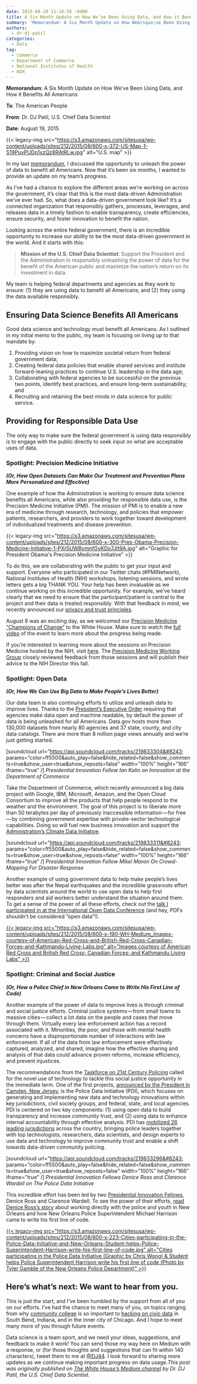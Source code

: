 ```yaml
---
date: 2015-08-20 11:10:58 -0400
title: A Six Month Update on How We’ve Been Using Data, and How it Benefits All Americans
summary: 'Memorandum: A Six Month Update on How We&rsquo;ve Been Using Data, and How it Benefits All Americans To: The American People From: Dr. DJ Patil, U.S. Chief Data Scientist Date: August 19, 2015 In my last memorandum, I discussed the opportunity to unleash the power of data to benefit'
authors:
  - dr-dj-patil
categories:
  - Data
tag:
  - Commerce
  - Department of Commerce
  - National Institutes of Health
  - NIH
---
```


**Memorandum**: A Six Month Update on How We’ve Been Using Data, and How it Benefits All Americans
  
**To**: The American People
  
**From**: Dr. DJ Patil, U.S. Chief Data Scientist
  
**Date**: August 19, 2015

{{< legacy-img src="https://s3.amazonaws.com/sitesusa/wp-content/uploads/sites/212/2015/08/600-x-372-US-Map-1-S19PuvPUDp1xzQz8RAtRLw.jpg" alt="U.S. map" >}}

In my last [memorandum](https://medium.com/@WhiteHouse/unleashing-the-power-of-data-to-serve-the-american-people-198534d009a2), I discussed the opportunity to unleash the power of data to benefit all Americans. Now that it’s been six months, I wanted to provide an update on my team’s progress.

As I’ve had a chance to explore the different areas we’re working on across the government, it’s clear that this is the most data-driven Administration we’ve ever had. So, what does a data-driven government look like? It’s a connected organization that responsibly gathers, processes, leverages, and releases data in a timely fashion to enable transparency, create efficiencies, ensure security, and foster innovation to benefit the nation.

Looking across the entire federal government, there is an incredible opportunity to increase our ability to be the most data-driven government in the world. And it starts with this:

> **Mission of the U.S. Chief Data Scientist**: Support the President and the Administration in responsibly unleashing the power of data for the benefit of the American public and maximize the nation’s return on its investment in data.

My team is helping federal departments and agencies as they work to ensure: (1) they are using data to benefit all Americans; and (2) they using the data available responsibly.

## Ensuring Data Science Benefits All Americans

Good data science and technology must benefit all Americans. As I outlined in my initial memo to the public, my team is focusing on living up to that mandate by:

  1. Providing vision on how to maximize societal return from federal government data;
  2. Creating federal data policies that enable shared services and institute forward-leaning practices to continue U.S. leadership in the data age;
  3. Collaborating with federal agencies to be successful on the previous two points, identify best practices, and ensure long-term sustainability; and
  4. Recruiting and retaining the best minds in data science for public service.

## Providing for Responsible Data Use

The only way to make sure the federal government is using data responsibly is to engage with the public directly to seek input on what are acceptable uses of data.

### Spotlight: Precision Medicine Initiative

**_(Or, How Open Datasets Can Make Our Treatment and Prevention Plans More Personalized and Effective)_**

One example of how the Administration is working to ensure data science benefits all Americans, while also providing for responsible data use, is the Precision Medicine Initiative (PMI). The mission of PMI is to enable a new era of medicine through research, technology, and policies that empower patients, researchers, and providers to work together toward development of individualized treatments and disease prevention.

{{< legacy-img src="https://s3.amazonaws.com/sitesusa/wp-content/uploads/sites/212/2015/08/600-x-300-Pres-Obama-Precision-Medicine-Initiative-1-PXr5UWBymnfGyKDo7JIt9A.jpg" alt="Graphic for President Obama's Precision Medicine Initiative" >}}

To do this, we are collaborating with the public to get your input and support. Everyone who participated in our Twitter chats (#PMINetwork), National Institutes of Health (NIH) workshops, listening sessions, and wrote letters gets a big THANK YOU. Your help has been invaluable as we continue working on this incredible opportunity. For example, we’ve heard clearly that we need to ensure that the participant/patient is central to the project and their data is treated responsibly. With that feedback in mind, we recently announced our [privacy and trust principles](https://www.whitehouse.gov/sites/default/files/docs/pmi_privacy_and_trust_principles_july_2015.pdf).

August 8 was an exciting day, as we welcomed our [Precision Medicine “Champions of Change”](https://www.whitehouse.gov/champions/precision-medicine) to the White House. Make sure to watch the [full video](https://www.youtube.com/watch?v=j82Obvbrun8) of the event to learn more about the progress being made.

If you’re interested in learning more about the sessions on Precision Medicine hosted by the NIH, visit [here](http://www.nih.gov/precisionmedicine/). The [Precision Medicine Working Group](http://acd.od.nih.gov/pmi.htm) closely reviewed feedback from those sessions and will publish their advice to the NIH Director this fall.

### Spotlight: Open Data

**_(Or, How We Can Use Big Data to Make People’s Lives Better)_**

Our data team is also continuing efforts to utilize and unleash data to improve lives. Thanks to the [President’s Executive Order](https://www.whitehouse.gov/the-press-office/2013/05/09/executive-order-making-open-and-machine-readable-new-default-government-) requiring that agencies make data open and machine readable, by default the power of data is being unleashed for all Americans. Data.gov hosts more than 130,000 datasets from nearly 80 agencies and 37 state, county, and city data catalogs. There are more than 8 million page views annually and we’re just getting started.

[soundcloud url=&#8221;https://api.soundcloud.com/tracks/219833304&#8243; params=&#8221;color=ff5500&auto\_play=false&hide\_related=false&show\_comments=true&show\_user=true&show_reposts=false&#8221; width=&#8221;100%&#8221; height=&#8221;166&#8243; iframe=&#8221;true&#8221; /]
  _Presidential Innovation Fellow Ian Kalin on Innovation at the Department of Commerce_

Take the Department of Commerce, which recently announced a big data project with Google, IBM, Microsoft, Amazon, and the Open Cloud Consortium to improve all the products that help people respond to the weather and the environment. The goal of this project is to liberate more than 50 terabytes per day of previously inaccessible information — for free — by combining government expertise with private-sector technological capabilities. Doing so will fuel new business innovation and support the [Administration’s Climate Data Initiative](https://www.whitehouse.gov/blog/2014/03/19/climate-data-initiative-launches-strong-public-and-private-sector-commitments).

[soundcloud url=&#8221;https://api.soundcloud.com/tracks/219833311&#8243; params=&#8221;color=ff5500&auto\_play=false&hide\_related=false&show\_comments=true&show\_user=true&show_reposts=false&#8221; width=&#8221;100%&#8221; height=&#8221;166&#8243; iframe=&#8221;true&#8221; /]
  _Presidential Innovation Fellow Mikel Maron On Crowd-Mapping For Disaster Response_

Another example of using government data to help make people’s lives better was after the Nepal earthquakes and the incredible grassroots effort by data scientists around the world to use open data to help first responders and aid workers better understand the situation around them. To get a sense of the power of all these efforts, check out the [talk I participated in at the International Open Data Conference](https://www.youtube.com/watch?v=SD7qXPSUezg) (and hey, PDFs shouldn’t be considered “open data”!).

[{{< legacy-img src="https://s3.amazonaws.com/sitesusa/wp-content/uploads/sites/212/2015/08/600-x-190-WH-Medium_Images-courtesy-of-American-Red-Cross-and-British-Red-Cross-Canadian-Forces-and-Kathmandu-Living-Labs.jpg" alt="Images courtesy of American Red Cross and British Red Cross; Canadian Forces; and Kathmandu Living Labs" >}}](https://s3.amazonaws.com/sitesusa/wp-content/uploads/sites/212/2015/08/1275-x-401-WH-Medium_Images-courtesy-of-American-Red-Cross-and-British-Red-Cross-Canadian-Forces-and-Kathmandu-Living-Labs.jpg)

 

### Spotlight: Criminal and Social Justice

**_(Or, How a Police Chief in New Orleans Came to Write His First Line of Code)_**

Another example of the power of data to improve lives is through criminal and social justice efforts. Criminal justice systems — from small towns to massive cities — collect a lot data on the people and cases that move through them. Virtually every law enforcement action has a record associated with it. Minorities, the poor, and those with mental health concerns have a disproportionate number of interactions with law enforcement. If all of the data from law enforcement were effectively captured, analyzed, and shared, imagine how the effective sharing and analysis of that data could advance proven reforms, increase efficiency, and prevent injustices.

The recommendations from the [Taskforce on 21st Century Policing](https://www.youtube.com/watch?v=A1C98MdIecs) called for the novel use of technology to tackle this social justice opportunity in the immediate term. One of the first projects, [announced by the President in Camden, New Jersey](https://www.youtube.com/watch?v=-3RqEZvAgXM), is the Police Data Initiative (PDI), which focuses on generating and implementing new data and technology innovations within key jurisdictions, civil society groups, and federal, state, and local agencies. PDI is centered on two key components: (1) using open data to build transparency and increase community trust, and (2) using data to enhance internal accountability through effective analysis. PDI has [mobilized 26 leading jurisdictions](http://publicsafetydataportal.org/participating-agencies/) across the country, bringing police leaders together with top technologists, researchers, data scientists, and design experts to use data and technology to improve community trust and enable a shift towards data-driven community policing.

[soundcloud url=&#8221;https://api.soundcloud.com/tracks/219833296&#8243; params=&#8221;color=ff5500&auto\_play=false&hide\_related=false&show\_comments=true&show\_user=true&show_reposts=false&#8221; width=&#8221;100%&#8221; height=&#8221;166&#8243; iframe=&#8221;true&#8221; /]
  _Presidential Innovation Fellows Denice Ross and Clarence Wardell on The Police Data Initiative_

This incredible effort has been led by two [Presidential Innovation Fellows](https://www.whitehouse.gov/innovationfellows), Denice Ross and Clarence Wardell. To see the power of their efforts, [read Denice Ross’s story](https://medium.com/@WhiteHouse/does-open-data-build-trust-49ee4d400ba) about working directly with the police and youth in New Orleans and how New Orleans Police Superintendent Michael Harrison came to write his first line of code.

[{{< legacy-img src="https://s3.amazonaws.com/sitesusa/wp-content/uploads/sites/212/2015/08/600-x-223-Cities-participating-in-the-Police-Data-Initiative-and-New-Orleans-Student-helps-Police-Superintendent-Harrison-write-his-first-line-of-code.jpg" alt="Cities participating in the Police Data Initiative (Graphic by Chris Wong) & Student helps Police Superintendent Harrison write his first line of code (Photo by Tyler Gamble of the New Orleans Police Department)" >}}](https://s3.amazonaws.com/sitesusa/wp-content/uploads/sites/212/2015/08/1275-x-473-Cities-participating-in-the-Police-Data-Initiative-and-New-Orleans-Student-helps-Police-Superintendent-Harrison-write-his-first-line-of-code.jpg)

## Here’s what’s next: We want to hear from you.

This is just the start, and I’ve been humbled by the support from all of you on our efforts. I’ve had the chance to meet many of you, on topics ranging from why [community college](https://medium.com/@WhiteHouse/how-i-became-chief-data-scientist-93ff698a7188) is so important to [hacking on civic data](http://hackforchange.org/more-than-100-communities-celebrated-national-day-of-civic-hacking/) in South Bend, Indiana, and in the inner city of Chicago. And I hope to meet many more of you through future events.

Data science is a team sport, and we need your ideas, suggestions, and feedback to make it work! You can send those my way here on Medium with a response, or (for those thoughts and suggestions that can fit within 140 characters), tweet them to me at [@DJ44](https://twitter.com/DJ44). I look forward to sharing more updates as we continue making important progress on data usage._This post was originally published on [The White House&#8217;s Medium channel](https://medium.com/@WhiteHouse/) by Dr. DJ Patil, the U.S. Chief Data Scientist._